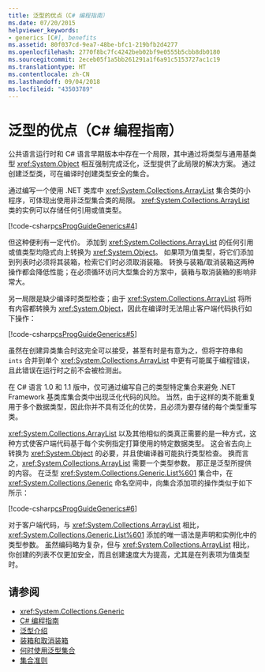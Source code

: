 ```yaml
---
title: 泛型的优点（C# 编程指南）
ms.date: 07/20/2015
helpviewer_keywords:
- generics [C#], benefits
ms.assetid: 80f037cd-9ea7-48be-bfc1-219bfb2d4277
ms.openlocfilehash: 2770f8bc7fc4242beb02bf9e0555b5cbb8db0180
ms.sourcegitcommit: 2eceb05f1a5bb261291a1f6a91c5153727ac1c19
ms.translationtype: HT
ms.contentlocale: zh-CN
ms.lasthandoff: 09/04/2018
ms.locfileid: "43503789"
---
```

# <a name="benefits-of-generics-c-programming-guide"></a>泛型的优点（C# 编程指南）
公共语言运行时和 C# 语言早期版本中存在一个局限，其中通过将类型与通用基类型 <xref:System.Object> 相互强制完成泛化，泛型提供了此局限的解决方案。 通过创建泛型类，可在编译时创建类型安全的集合。  
  
 通过编写一个使用 .NET 类库中 <xref:System.Collections.ArrayList> 集合类的小程序，可体现出使用非泛型集合类的局限。 <xref:System.Collections.ArrayList> 类的实例可以存储任何引用或值类型。  
  
 [!code-csharp[csProgGuideGenerics#4](../../../csharp/programming-guide/generics/codesnippet/CSharp/benefits-of-generics_1.cs)]  
  
 但这种便利有一定代价。 添加到 <xref:System.Collections.ArrayList> 的任何引用或值类型均隐式向上转换为 <xref:System.Object>。 如果项为值类型，将它们添加到列表时必须将其装箱，检索它们时必须取消装箱。 转换与装箱/取消装箱这两种操作都会降低性能；在必须循环访问大型集合的方案中，装箱与取消装箱的影响非常大。  
  
 另一局限是缺少编译时类型检查；由于 <xref:System.Collections.ArrayList> 将所有内容都转换为 <xref:System.Object>，因此在编译时无法阻止客户端代码执行如下操作：  
  
 [!code-csharp[csProgGuideGenerics#5](../../../csharp/programming-guide/generics/codesnippet/CSharp/benefits-of-generics_2.cs)]  
  
 虽然在创建异类集合时这完全可以接受，甚至有时是有意为之，但将字符串和 `ints` 合并到单个 <xref:System.Collections.ArrayList> 中更有可能属于编程错误，且此错误在运行时之前不会被检测出。  
  
 在 C# 语言 1.0 和 1.1 版中，仅可通过编写自己的类型特定集合来避免 .NET Framework 基类库集合类中出现泛化代码的风险。 当然，由于这样的类不能重复用于多个数据类型，因此你并不具有泛化的优势，且必须为要存储的每个类型重写类。  
  
 <xref:System.Collections.ArrayList> 以及其他相似的类真正需要的是一种方式，这种方式使客户端代码基于每个实例指定打算使用的特定数据类型。 这会省去向上转换为 <xref:System.Object> 的必要，并且使编译器可能执行类型检查。 换而言之，<xref:System.Collections.ArrayList> 需要一个类型参数。 那正是泛型所提供的内容。 在泛型 <xref:System.Collections.Generic.List%601> 集合中，在 <xref:System.Collections.Generic> 命名空间中，向集合添加项的操作类似于如下所示：  
  
 [!code-csharp[csProgGuideGenerics#6](../../../csharp/programming-guide/generics/codesnippet/CSharp/benefits-of-generics_3.cs)]  
  
 对于客户端代码，与 <xref:System.Collections.ArrayList> 相比，<xref:System.Collections.Generic.List%601> 添加的唯一语法是声明和实例化中的类型参数。 虽然编码略为复杂，但与 <xref:System.Collections.ArrayList> 相比，你创建的列表不仅更加安全，而且创建速度大为提高，尤其是在列表项为值类型时。  
  
## <a name="see-also"></a>请参阅

- <xref:System.Collections.Generic>  
- [C# 编程指南](../../../csharp/programming-guide/index.md)  
- [泛型介绍](../../../csharp/programming-guide/generics/introduction-to-generics.md)  
- [装箱和取消装箱](../../../csharp/programming-guide/types/boxing-and-unboxing.md)  
- [何时使用泛型集合](../../../standard/collections/when-to-use-generic-collections.md)  
- [集合准则](../../../standard/design-guidelines/guidelines-for-collections.md)   
